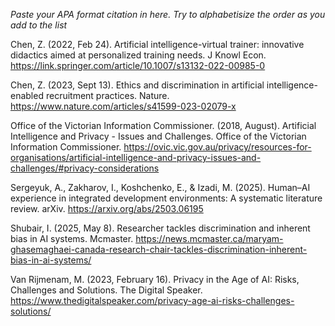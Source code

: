 *Paste your APA format citation in here.*
*Try to alphabetisize the order as you add to the list*

Chen, Z. (2022, Feb 24). Artificial intelligence-virtual trainer: innovative didactics aimed at personalized training needs. J Knowl Econ. https://link.springer.com/article/10.1007/s13132-022-00985-0

Chen, Z. (2023, Sept 13). Ethics and discrimination in artificial intelligence-enabled recruitment practices. Nature. https://www.nature.com/articles/s41599-023-02079-x

Office of the Victorian Information Commissioner. (2018, August). Artificial Intelligence and Privacy - Issues and Challenges. Office of the Victorian Information Commissioner. https://ovic.vic.gov.au/privacy/resources-for-organisations/artificial-intelligence-and-privacy-issues-and-challenges/#privacy-considerations

Sergeyuk, A., Zakharov, I., Koshchenko, E., & Izadi, M. (2025). Human–AI experience in integrated development environments: A systematic literature review. arXiv. https://arxiv.org/abs/2503.06195

Shubair, I. (2025, May 8). Researcher tackles discrimination and inherent bias in AI systems. Mcmaster. https://news.mcmaster.ca/maryam-ghasemaghaei-canada-research-chair-tackles-discrimination-inherent-bias-in-ai-systems/

Van Rijmenam, M. (2023, February 16). Privacy in the Age of AI: Risks, Challenges and Solutions. The Digital Speaker. https://www.thedigitalspeaker.com/privacy-age-ai-risks-challenges-solutions/

